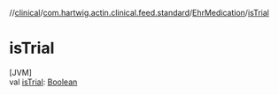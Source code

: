 //[clinical](../../../index.md)/[com.hartwig.actin.clinical.feed.standard](../index.md)/[EhrMedication](index.md)/[isTrial](is-trial.md)

# isTrial

[JVM]\
val [isTrial](is-trial.md): [Boolean](https://kotlinlang.org/api/latest/jvm/stdlib/kotlin/-boolean/index.html)
